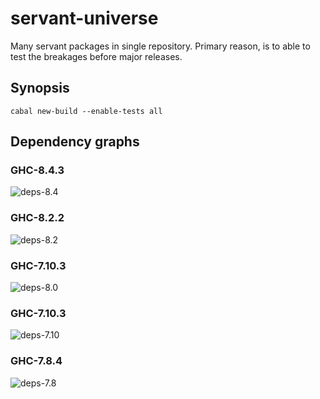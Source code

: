 # servant-universe

Many servant packages in single repository.
Primary reason, is to able to test the breakages before major releases.

## Synopsis

```
cabal new-build --enable-tests all
```

## Dependency graphs

### GHC-8.4.3

![deps-8.4](https://raw.githubusercontent.com/phadej/servant-universe/master/deps-8.4.3.png)

### GHC-8.2.2

![deps-8.2](https://raw.githubusercontent.com/phadej/servant-universe/master/deps-8.2.2.png)

### GHC-7.10.3

![deps-8.0](https://raw.githubusercontent.com/phadej/servant-universe/master/deps-8.0.2.png)

### GHC-7.10.3

![deps-7.10](https://raw.githubusercontent.com/phadej/servant-universe/master/deps-7.10.3.png)

### GHC-7.8.4

![deps-7.8](https://raw.githubusercontent.com/phadej/servant-universe/master/deps-7.8.4.png)
